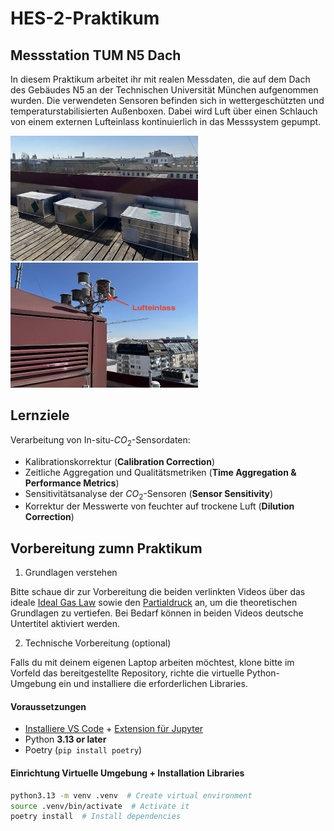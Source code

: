 # HES-2-Praktikum

## Messstation TUM N5 Dach

In diesem Praktikum arbeitet ihr mit realen Messdaten, die auf dem Dach des Gebäudes N5 an der Technischen Universität München aufgenommen wurden. Die verwendeten Sensoren befinden sich in wettergeschützten und temperaturstabilisierten Außenboxen. Dabei wird Luft über einen Schlauch von einem externen Lufteinlass kontinuierlich in das Messsystem gepumpt.

<img src="pictures/systems.jpeg" alt="Systems" width="300" height="200">
<img src="pictures/air_intakes.jpeg" alt="Systems" width="300" height="200">

## Lernziele

Verarbeitung von In-situ-$CO_2$-Sensordaten:

- Kalibrationskorrektur (**Calibration Correction**)
- Zeitliche Aggregation und Qualitätsmetriken (**Time Aggregation & Performance Metrics**)
- Sensitivitätsanalyse der $CO_2$-Sensoren (**Sensor Sensitivity**)
- Korrektur der Messwerte von feuchter auf trockene Luft (**Dilution Correction**)

## Vorbereitung zumn Praktikum

1.	Grundlagen verstehen

Bitte schaue dir zur Vorbereitung die beiden verlinkten Videos über das ideale [Ideal Gas Law](https://youtu.be/BxUS1K7xu30?si=f3rDpXa9sT9PRdz9) sowie den [Partialdruck](https://youtu.be/JbqtqCunYzA?si=UgNx84xJpQUcYKGu) an, um die theoretischen Grundlagen zu vertiefen. Bei Bedarf können in beiden Videos deutsche Untertitel aktiviert werden.

2.	Technische Vorbereitung (optional)

Falls du mit deinem eigenen Laptop arbeiten möchtest, klone bitte im Vorfeld das bereitgestellte Repository, richte die virtuelle Python-Umgebung ein und installiere die erforderlichen Libraries.

#### **Voraussetzungen**

- [Installiere VS Code](https://code.visualstudio.com/Download) + [Extension für Jupyter](https://www.youtube.com/watch?v=suAkMeWJ1yE)
- Python **3.13 or later**
- Poetry (`pip install poetry`)

#### **Einrichtung Virtuelle Umgebung + Installation Libraries**

```bash
python3.13 -m venv .venv  # Create virtual environment
source .venv/bin/activate  # Activate it
poetry install  # Install dependencies
```